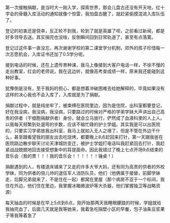 第一次接触捐献，是当时大一刚入学，探索世界，那会儿盘古还没有开天地，红十字会的骨髓入库活动的通知就像个惊雷，我怕盘古醒了，就赶紧偷摸混进入库队伍了。

登记的初衷还是侥幸，反正轮不到我，轮到了就是英雄了呗，之前看过新闻，都是好多领导去送。其实捐完也没啥，反倒瞬间回到日常轨道了，甚至有点落寞。

登记过这件事一直没忘，再次谢谢学校的第二课堂学分机制，郊外的孩子珍惜每一次志愿机会，入库证书还加了0.5学分呢。

接到电话的时候，还在上遗传育种课，我马上像接到大客户电话一样，不徐不慢的走出教室，红会的老师说，我在这边听，就像高考查成绩一样，原来我还能碰到这种好事。

犹豫倒是没有，至于我妈的担心，都是想着冲破困难去给她解释的，毕竟如果没有这样的决心我也不会入库了，入库就是为了捐献。

捐献过程中，就是纯坐牢了，被束缚在医院里边，因为是住院，出科室都要登记，好在我没病，我没病，我没病，只要路过的时候对严格的学弟学妹大声讲出自己高贵的供者（干细胞捐献供者）身份，就会立马放行，俨然成了血液科里的人上人。以我每天频繁到处遛弯的步数，应该不输忙碌的护士学姐。其实我是可以出医院的，只要实习学弟放我出科室，我马上就如入无人之境了，但是不管在外边干什么，甚至跟看望我的朋友出去吃烧烤，都要晚上8点赶回来打针，第一天跟我爸在医院路边散步聊天讨论天津城防变迁，被护士学姐打电话叫我赶紧回去打针，我赶紧战战兢兢地回去接受想象中的耳提面命。因此我错过了晚上七点开场9点结束的音乐会（我的票！！！我的音乐会！！！！！！锤桌！）

捐献遇到的人，有楼道床铺来了又走的许多大爷大妈，还有同为高贵的供者的外校学妹，同为供者的倍儿帅的退伍军人消防队员，他们（他俩属于接替，前脚学妹走，后脚兄弟就来了，不是住在一起）都窝在里屋（那个病房不亚于一个标间，我住在外边，他们住在里边，我掌握冰箱微波炉等大杀器，他们掌握独卫等战略资源）

每天抽血的时候是在早上5点到6点，刚开始那两天我睡眼朦胧的时候，学姐就给我抽完血了，后面几天就是我等她来，我着急吃隔壁小区的早餐，包子油条豆浆果子等我等着急了

